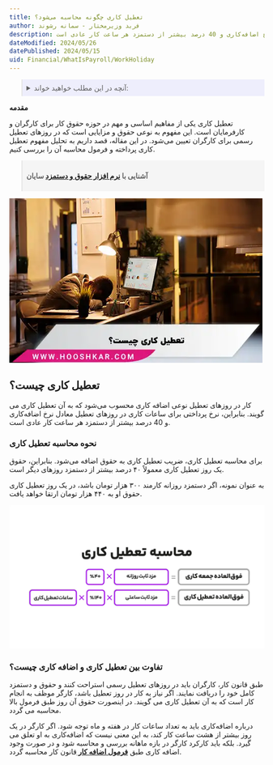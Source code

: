 ```yaml
---
title: تعطیل کاری چگونه محاسبه می‌شود؟
author: فربد وزیرمختار - سمانه رشوند
description: کار در روزهای تعطیل نوعی اضافه کاری محسوب می‌شود که به آن تعطیل کاری می گویند. بنابراین، نرخ پرداختی برای ساعات کاری در روزهای تعطیل معادل نرخ اضافه‌کاری و 40 درصد بیشتر از دستمزد هر ساعت کار عادی است.
dateModified: 2024/05/26
datePublished: 2024/05/15
uid: Financial/WhatIsPayroll/WorkHoliday
---
```


<blockquote style="background-color:#eeeefc; padding:0.5rem">
<details>
  <summary>آنچه در این مطلب خواهید خواند:</summary>
  <ul>
   <li>تعطیل کاری چیست؟</li>
   <li>نحوه محاسبه تعطیل کاری</li>
   <li>تفاوت بین تعطیل کاری و اضافه کاری چیست؟</li>
  </ul>
</details>
</blockquote>

**مقدمه**

تعطیل کاری یکی از مفاهیم اساسی و مهم در حوزه حقوق کار برای کارگران و کارفرمایان است. این مفهوم به نوعی حقوق و مزایایی است که در روزهای تعطیل رسمی برای کارگران تعیین می‌شود. در این مقاله، قصد داریم به تحلیل مفهوم تعطیل کاری پرداخته و فرمول محاسبه آن را بررسی کنیم. 

<blockquote style="background-color:#f5f5f5; padding:0.5rem">
<p><strong>آشنایی با <a href="https://www.hooshkar.com/Software/Sayan/Module/Payroll" target="_blank">نرم افزار حقوق و دستمزد</a> سایان</strong></p></blockquote>

![تعریف تعطیل کاری](./Images/WorkHoliday02.webp)

## تعطیل کاری چیست؟

کار در روزهای تعطیل نوعی اضافه کاری محسوب می‌شود که به آن تعطیل کاری می گویند. بنابراین، نرخ پرداختی برای ساعات کاری در روزهای تعطیل معادل نرخ اضافه‌کاری و 40 درصد بیشتر از دستمزد هر ساعت کار عادی است.

### نحوه محاسبه تعطیل کاری

برای محاسبه تعطیل کاری، ضریب تعطیل کاری به حقوق اضافه می‌شود. بنابراین، حقوق یک روز تعطیل کاری معمولاً ۴۰ درصد بیشتر از دستمزد روزهای دیگر است.

به عنوان نمونه، اگر دستمزد روزانه کارمند ۳۰۰ هزار تومان باشد، در یک روز تعطیل کاری حقوق او به ۴۴۰ هزار تومان ارتقا خواهد یافت.

![فرمول محاسبه تعطیل کاری](./Images/WorkHoliday.webp)

### تفاوت بین تعطیل کاری و اضافه کاری چیست؟

طبق قانون کار، کارگران باید در روزهای تعطیل رسمی استراحت کنند و حقوق و دستمزد کامل خود را دریافت نمایند. اگر نیاز به کار در روز تعطیل باشد، کارگر موظف به انجام کار است که به آن تعطیل کاری می گویند. در اینصورت حقوق آن روز طبق فرمول بالا محاسبه می گردد.

درباره اضافه‌کاری باید به تعداد ساعات کار در هفته و ماه توجه شود. اگر کارگر در یک روز بیشتر از هشت ساعت کار کند، به این معنی نیست که اضافه‌کاری به او تعلق می گیرد. بلکه باید کارکرد کارگر در بازه ماهانه بررسی و محاسبه شود و در صورت وجود اضافه کاری طبق **<a href="https://www.hooshkar.com/Wiki/Payroll/PayrollFormula" target="_blank">فرمول اضافه کار
</a>** قانون کار محاسبه گردد.